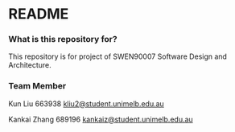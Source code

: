 # README #

### What is this repository for? ###

This repository is for project of SWEN90007 Software Design and Architecture.

### Team Member ###

Kun Liu       663938   kliu2@student.unimelb.edu.au

Kankai Zhang  689196   kankaiz@student.unimelb.edu.au